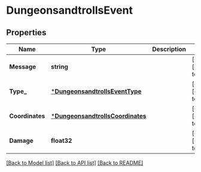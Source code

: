 # DungeonsandtrollsEvent

## Properties
Name | Type | Description | Notes
------------ | ------------- | ------------- | -------------
**Message** | **string** |  | [optional] [default to null]
**Type_** | [***DungeonsandtrollsEventType**](dungeonsandtrollsEventType.md) |  | [optional] [default to null]
**Coordinates** | [***DungeonsandtrollsCoordinates**](dungeonsandtrollsCoordinates.md) |  | [optional] [default to null]
**Damage** | **float32** |  | [optional] [default to null]

[[Back to Model list]](../README.md#documentation-for-models) [[Back to API list]](../README.md#documentation-for-api-endpoints) [[Back to README]](../README.md)


